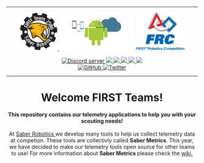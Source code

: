 

---

<p float="left" align="center">
    <a href="https://saberrobotics.org">
        <img src="/.github/assets/saber-robotics.png" height="100" />
    </a>
    <img src="/.github/assets/android.png" height="100" />
    <img src="/.github/assets/FIRST.png" height="100" /> 
</p>

<!--
<p align="center">
    <b> Join our Discord Server! </b>
</p>
-->

<p align="center">
    <a href="https://discord.gg/WvbCRGSKre">
        <img src="https://img.shields.io/discord/888875214459535360?color=5865F2&logo=discord&logoColor=white" alt="Discord server"/>
    </a>
    <a href="https://github.com/IBXCODECAT/Saber-Metrics/commits/main">
        <img src="https://img.shields.io/github/commit-activity/w/IBXCODECAT/Saber-Metrics?label=commits"/>
    </a>
    <a href="https://github.com/IBXCODECAT/Saber-Metrics/releases">
        <img src="https://img.shields.io/github/downloads/IBXCODECAT/Saber-Metrics/total"/>
    </a>
    <a href="https://github.com/IBXCODECAT/Saber-Metrics/issues">
        <img src="https://img.shields.io/github/issues/IBXCODECAT/Saber-Metrics"/>
    </a>
    <a href="https://github.com/IBXCODECAT/Saber-Metrics/blob/main/.github/LICENSE">
        <img src="https://img.shields.io/github/license/IBXCODECAT/Saber-Metrics"/>
    </a>
    <a href="https://github.com/IBXCODECAT/Saber-Metrics/actions">
        <img src="https://img.shields.io/maintenance/yes/2022"/>
    </a>
    <br/>
    <a href="https://github.com/IBXCODECAT">
        <img src="https://img.shields.io/github/followers/IBXCODECAT?label=Follow&style=social" alt="GitHub"/>
    </a>
    <a href="https://twitter.com/ibxcodecat">
        <img src="https://img.shields.io/twitter/follow/ibxcodecat?label=Follow&style=social" alt="Twitter"/>
    </a>
</p>

---

<h1 align="center">Welcome FIRST Teams!</h1>

<p align="center">
    <strong>
        This repository contains our telemetry applications to help you with your scouting needs!
    </strong>
    <br/><br/>
    At 
    <a href="https://saberrobotics.org">
        Saber Robotics
    </a>
    we develop many tools to help us collect telemetry data at competion. These tools are collectivly called <strong>Saber Metrics</strong>. This year, we have decided to make our telemetry tools open source for other teams to use! For more information about
    <strong>
        Saber Metrics
    </strong>
    please check the
    <a href="https://github.com/IBXCODECAT/Saber-Metrics/wiki">
        wiki.
    </a>
</P>
